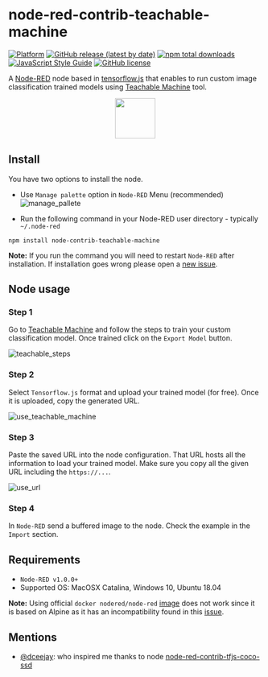 # node-red-contrib-teachable-machine
[![Platform](https://img.shields.io/badge/platform-Node--RED-red)](https://nodered.org)
[![GitHub release (latest by date)](https://img.shields.io/github/v/release/bonastreyair/node-red-contrib-teachable-machine)](https://github.com/bonastreyair/node-red-contrib-teachable-machine/blob/master/CHANGELOG.md)
[![npm total downloads](https://img.shields.io/npm/dt/node-red-contrib-teachable-machine)](https://github.com/bonastreyair/node-red-contrib-teachable-machine/archive/master.zip)
<br>[![JavaScript Style Guide](https://img.shields.io/badge/code_style-standard-brightgreen.svg)](https://standardjs.com)
[![GitHub license](https://img.shields.io/github/license/dceejay/tfjs-nodes)](https://github.com/dceejay/tfjs-nodes/blob/master/LICENSE)

A [Node-RED](https://nodered.org) node based in [tensorflow.js](https://www.tensorflow.org/js) that enables to run custom image classification trained models using [Teachable Machine](https://teachablemachine.withgoogle.com/train/image) tool.

<p align="center">
	<img src="https://user-images.githubusercontent.com/37800834/79343223-736d7d80-7f2e-11ea-9c85-b83fc73b0952.png" height="80">
</p>

## Install
You have two options to install the node.
 * Use `Manage palette` option in `Node-RED` Menu (recommended)
![manage_pallete](https://user-images.githubusercontent.com/37800834/79070482-740bd700-7cd6-11ea-93d3-646c0bf418d1.png)

 * Run the following command in your Node-RED user directory - typically `~/.node-red`
 ```
 npm install node-contrib-teachable-machine
 ```
**Note:** If you run the command you will need to restart `Node-RED` after installation. If installation goes wrong please open a [new issue](https://github.com/bonastreyair/node-red-contrib-teachable-machine/issues).

## Node usage
### Step 1
Go to [Teachable Machine](https://teachablemachine.withgoogle.com/train/image) and follow the steps to train your custom classification model. Once trained click on the `Export Model` button.

![teachable_steps](https://github.com/googlecreativelab/teachablemachine-community/blob/master/teachablemachine.gif)

### Step 2 
Select `Tensorflow.js` format and upload your trained model (for free). Once it is uploaded, copy the generated URL.

![use_teachable_machine](https://user-images.githubusercontent.com/37800834/79056723-8431a100-7c59-11ea-9488-346f4f8e6004.png)

### Step 3
Paste the saved URL into the node configuration. That URL hosts all the information to load your trained model. Make sure you copy all the given URL including the `https://...`.

![use_url](https://user-images.githubusercontent.com/37800834/80016824-f749db80-84d3-11ea-8817-9f7e42732f8a.png)

### Step 4 
In `Node-RED` send a buffered image to the node. Check the example in the `Import` section.

## Requirements
* `Node-RED v1.0.0+`
* Supported OS: MacOSX Catalina, Windows 10, Ubuntu 18.04

**Note:** Using official `docker nodered/node-red` [image](https://hub.docker.com/r/nodered/node-red/) does not work since it is based on Alpine as it has an incompatibility found in this [issue](https://github.com/tensorflow/tfjs/issues/1425).

## Mentions
 * [@dceejay](https://github.com/dceejay): who inspired me thanks to node [node-red-contrib-tfjs-coco-ssd](https://github.com/dceejay/tfjs-coco-ssd/)